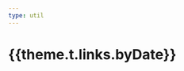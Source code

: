```yaml
---
type: util
---
```


<script setup>
import Years from 'vitepress-sls-blog-tmpl/src/components/list/Years.vue'
import { useData } from 'vitepress'
import { data } from './loadPosts.data.js'

const { theme } = useData()
</script>

# {{theme.t.links.byDate}} 

<Years :allPosts="data.posts" />

